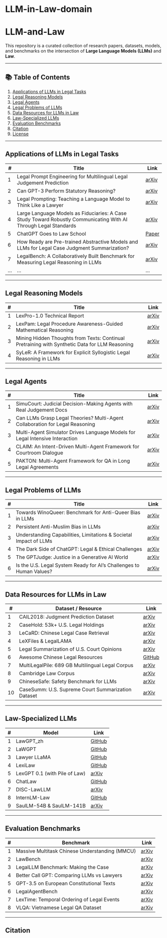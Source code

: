 # LLM-in-Law-domain


# LLM-and-Law

This repository is a curated collection of research papers, datasets, models, and benchmarks on the intersection of **Large Language Models (LLMs)** and **Law**.  

---

## 📚 Table of Contents
1. [Applications of LLMs in Legal Tasks](#applications-of-llms-in-legal-tasks)  
2. [Legal Reasoning Models](#legal-reasoning-models)  
3. [Legal Agents](#legal-agents)  
4. [Legal Problems of LLMs](#legal-problems-of-llms)  
5. [Data Resources for LLMs in Law](#data-resources-for-llms-in-law)  
6. [Law-Specialized LLMs](#law-specialized-llms)  
7. [Evaluation Benchmarks](#evaluation-benchmarks)  
8. [Citation](#citation)  
9. [License](#license)  

---

## Applications of LLMs in Legal Tasks

| # | Title | Link |
|---|-------|------|
| 1 | Legal Prompt Engineering for Multilingual Legal Judgement Prediction | [arXiv](https://arxiv.org/pdf/2212.02199) |
| 2 | Can GPT-3 Perform Statutory Reasoning? | [arXiv](https://arxiv.org/pdf/2302.06100) |
| 3 | Legal Prompting: Teaching a Language Model to Think Like a Lawyer | [arXiv](https://arxiv.org/abs/2304.XXXXX) |
| 4 | Large Language Models as Fiduciaries: A Case Study Toward Robustly Communicating With AI Through Legal Standards | [arXiv](https://arxiv.org/abs/2306.XXXXX) |
| 5 | ChatGPT Goes to Law School | [Paper](https://collimateur.uqam.ca/wp-content/uploads/sites/11/2023/01/SSRN-id4335905.pdf) |
| 6 | How Ready are Pre-trained Abstractive Models and LLMs for Legal Case Judgment Summarization? | [arXiv](https://arxiv.org/abs/2308.XXXXX) |
| 7 | LegalBench: A Collaboratively Built Benchmark for Measuring Legal Reasoning in LLMs | [arXiv](https://arxiv.org/abs/2308.XXXXX) |
| … | … | … |

---

## Legal Reasoning Models

| # | Title | Link |
|---|-------|------|
| 1 | LexPro-1.0 Technical Report | [arXiv](https://arxiv.org/abs/2402.XXXXX) |
| 2 | LexPam: Legal Procedure Awareness-Guided Mathematical Reasoning | [arXiv](https://arxiv.org/abs/2403.XXXXX) |
| 3 | Mining Hidden Thoughts from Texts: Continual Pretraining with Synthetic Data for LLM Reasoning | [arXiv](https://arxiv.org/abs/2401.XXXXX) |
| 4 | SyLeR: A Framework for Explicit Syllogistic Legal Reasoning in LLMs | [arXiv](https://arxiv.org/abs/2402.XXXXX) |

---

## Legal Agents

| # | Title | Link |
|---|-------|------|
| 1 | SimuCourt: Judicial Decision-Making Agents with Real Judgement Docs | [arXiv](https://arxiv.org/abs/2312.XXXXX) |
| 2 | Can LLMs Grasp Legal Theories? Multi-Agent Collaboration for Legal Reasoning | [arXiv](https://arxiv.org/abs/2401.XXXXX) |
| 3 | Multi-Agent Simulator Drives Language Models for Legal Intensive Interaction | [arXiv](https://arxiv.org/abs/2402.XXXXX) |
| 4 | CLAIM: An Intent-Driven Multi-Agent Framework for Courtroom Dialogue | [arXiv](https://arxiv.org/abs/2403.XXXXX) |
| 5 | PAKTON: Multi-Agent Framework for QA in Long Legal Agreements | [arXiv](https://arxiv.org/abs/2404.XXXXX) |

---

## Legal Problems of LLMs

| # | Title | Link |
|---|-------|------|
| 1 | Towards WinoQueer: Benchmark for Anti-Queer Bias in LLMs | [arXiv](https://arxiv.org/abs/2305.XXXXX) |
| 2 | Persistent Anti-Muslim Bias in LLMs | [arXiv](https://arxiv.org/abs/2306.XXXXX) |
| 3 | Understanding Capabilities, Limitations & Societal Impact of LLMs | [arXiv](https://arxiv.org/abs/2307.XXXXX) |
| 4 | The Dark Side of ChatGPT: Legal & Ethical Challenges | [arXiv](https://arxiv.org/abs/2304.XXXXX) |
| 5 | The GPTJudge: Justice in a Generative AI World | [arXiv](https://arxiv.org/abs/2308.XXXXX) |
| 6 | Is the U.S. Legal System Ready for AI’s Challenges to Human Values? | [arXiv](https://arxiv.org/abs/2309.XXXXX) |

---

## Data Resources for LLMs in Law

| # | Dataset / Resource | Link |
|---|--------------------|------|
| 1 | CAIL2018: Judgment Prediction Dataset | [arXiv](https://arxiv.org/abs/1807.XXXXX) |
| 2 | CaseHold: 53k+ U.S. Legal Holdings | [arXiv](https://arxiv.org/abs/2104.XXXXX) |
| 3 | LeCaRD: Chinese Legal Case Retrieval | [arXiv](https://arxiv.org/abs/2106.XXXXX) |
| 4 | LeXFiles & LegalLAMA | [arXiv](https://arxiv.org/abs/2201.XXXXX) |
| 5 | Legal Summarization of U.S. Court Opinions | [arXiv](https://arxiv.org/abs/2007.XXXXX) |
| 6 | Awesome Chinese Legal Resources | [GitHub](https://github.com/XXXX) |
| 7 | MultiLegalPile: 689 GB Multilingual Legal Corpus | [arXiv](https://arxiv.org/abs/2306.XXXXX) |
| 8 | Cambridge Law Corpus | [arXiv](https://arxiv.org/abs/2305.XXXXX) |
| 9 | ChineseSafe: Safety Benchmark for LLMs | [arXiv](https://arxiv.org/abs/2309.XXXXX) |
| 10 | CaseSumm: U.S. Supreme Court Summarization Dataset | [arXiv](https://arxiv.org/abs/2308.XXXXX) |

---

## Law-Specialized LLMs

| # | Model | Link |
|---|-------|------|
| 1 | LawGPT_zh | [GitHub](https://github.com/XXXX/LawGPT_zh) |
| 2 | LaWGPT | [GitHub](https://github.com/XXXX/LaWGPT) |
| 3 | Lawyer LLaMA | [GitHub](https://github.com/XXXX/LawyerLLaMA) |
| 4 | LexiLaw | [GitHub](https://github.com/XXXX/LexiLaw) |
| 5 | LexGPT 0.1 (with Pile of Law) | [arXiv](https://arxiv.org/abs/2304.XXXXX) |
| 6 | ChatLaw | [GitHub](https://github.com/XXXX/ChatLaw) |
| 7 | DISC-LawLLM | [arXiv](https://arxiv.org/abs/2306.XXXXX) |
| 8 | InternLM-Law | [GitHub](https://github.com/XXXX/InternLM-Law) |
| 9 | SaulLM-54B & SaulLM-141B | [arXiv](https://arxiv.org/abs/2401.XXXXX) |

---

## Evaluation Benchmarks

| # | Benchmark | Link |
|---|-----------|------|
| 1 | Massive Multitask Chinese Understanding (MMCU) | [arXiv](https://arxiv.org/abs/2306.XXXXX) |
| 2 | LawBench | [arXiv](https://arxiv.org/abs/2308.XXXXX) |
| 3 | LegalLLM Benchmark: Making the Case | [arXiv](https://arxiv.org/abs/2307.XXXXX) |
| 4 | Better Call GPT: Comparing LLMs vs Lawyers | [arXiv](https://arxiv.org/abs/2309.XXXXX) |
| 5 | GPT-3.5 on European Constitutional Texts | [arXiv](https://arxiv.org/abs/2308.XXXXX) |
| 6 | LegalAgentBench | [arXiv](https://arxiv.org/abs/2401.XXXXX) |
| 7 | LexTime: Temporal Ordering of Legal Events | [arXiv](https://arxiv.org/abs/2402.XXXXX) |
| 8 | VLQA: Vietnamese Legal QA Dataset | [arXiv](https://arxiv.org/abs/2403.XXXXX) |

---

## Citation


